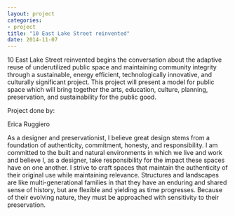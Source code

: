 ```yaml
---
layout: project
categories: 
- project
title: "10 East Lake Street reinvented"
date: 2014-11-07
---
```


10 East Lake Street reinvented begins the conversation about the adaptive reuse of underutilized public space and maintaining community integrity through a sustainable, energy efficient, technologically innovative, and culturally significant project. This project will present a model for public space which will bring together the arts, education, culture, planning, preservation, and sustainability for the public good.


Project done by: 

Erica Ruggiero

As a designer and preservationist, I believe great design stems from a foundation of authenticity, commitment, honesty, and responsibility. I am committed to the built and natural environments in which we live and work and believe I, as a designer, take responsibility for the impact these spaces have on one another. I strive to craft spaces that maintain the authenticity of their original use while maintaining relevance. Structures and landscapes are like multi-generational families in that they have an enduring and shared sense of history, but are flexible and yielding as time progresses. Because of their evolving nature, they must be approached with sensitivity to their preservation.
 